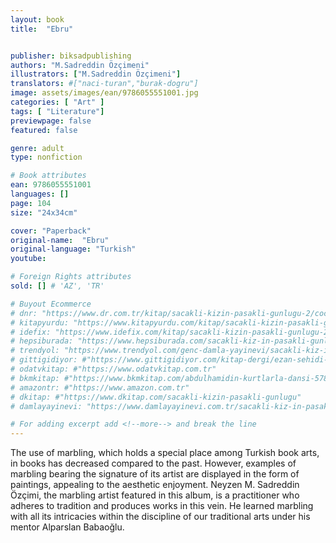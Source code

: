 ```yaml
---
layout: book
title:  "Ebru"


publisher: biksadpublishing
authors: "M.Sadreddin Özçimeni"
illustrators: ["M.Sadreddin Özçimeni"]
translators: #["naci-turan","burak-dogru"]
image: assets/images/ean/9786055551001.jpg
categories: [ "Art" ]
tags: [ "Literature"]
previewpage: false
featured: false

genre: adult
type: nonfiction

# Book attributes
ean: 9786055551001
languages: []
page: 104
size: "24x34cm"

cover: "Paperback"
original-name:  "Ebru"
original-language: "Turkish"
youtube:

# Foreign Rights attributes
sold: [] # 'AZ', 'TR'

# Buyout Ecommerce
# dnr: "https://www.dr.com.tr/kitap/sacakli-kizin-pasakli-gunlugu-2/cocuk-ve-genclik/genclik-10-yas/roman-oyku/urunno=0001893059001"
# kitapyurdu: "https://www.kitapyurdu.com/kitap/sacakli-kizin-pasakli-gunlugu-2-/560122.html&filter_name=Sa%C3%A7akl%C4%B1+K%C4%B1z%27%C4%B1n+Pasakl%C4%B1+G%C3%BCnl%C3%BC%C4%9F%C3%BC+2"
# idefix: "https://www.idefix.com/kitap/sacakli-kizin-pasakli-gunlugu-2/cocuk-ve-genclik/genclik-10-yas/roman-oyku/urunno=0001893059001"
# hepsiburada: "https://www.hepsiburada.com/sacakli-kiz-in-pasakli-gunlugu-2-damla-yayinevi-p-HBV000012ER86"
# trendyol: "https://www.trendyol.com/genc-damla-yayinevi/sacakli-kiz-in-pasakli-gunlugu-2-p-54825777"
# gittigidiyor: #"https://www.gittigidiyor.com/kitap-dergi/ezan-sehidi-adnan-menderes_pdp_732728793"
# odatvkitap: #"https://www.odatvkitap.com.tr"
# bkmkitap: #"https://www.bkmkitap.com/abdulhamidin-kurtlarla-dansi-578226"
# amazontr: #"https://www.amazon.com.tr"
# dkitap: #"https://www.dkitap.com/sacakli-kizin-pasakli-gunlugu"
# damlayayinevi: "https://www.damlayayinevi.com.tr/sacakli-kiz-in-pasakli-gunlugu-2-bu-iste-bi-terslik-var"

# For adding excerpt add <!--more--> and break the line
---
```

The use of marbling, which holds a special place
among Turkish book arts, in books has decreased
compared to the past. However, examples of
marbling bearing the signature of its artist are
displayed in the form of paintings, appealing to
the aesthetic enjoyment. Neyzen M. Sadreddin
Özçimi, the marbling artist featured in this album, is
a practitioner who adheres to tradition and produces works in this vein. He learned marbling with all
its intricacies within the discipline of our traditional
arts under his mentor Alparslan Babaoğlu.
<!--more--> 

